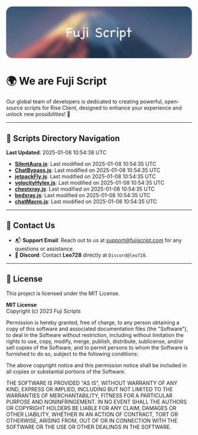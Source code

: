 ![Banner](.github/b.webp)

# 🌍 **We are Fuji Script**

Our global team of developers is dedicated to creating powerful, open-source scripts for Rise Client, designed to enhance your experience and unlock new possibilities! 🌟

---
<!-- SCRIPTS_NAVIGATION_START -->
## 📂 **Scripts Directory Navigation**

**Last Updated**: 2025-01-08 10:54:38 UTC

- **[SilentAura.js](scripts/SilentAura.js)**: Last modified on 2025-01-08 10:54:35 UTC
- **[ChatBypass.js](scripts/ChatBypass.js)**: Last modified on 2025-01-08 10:54:35 UTC
- **[jetpackFly.js](scripts/jetpackFly.js)**: Last modified on 2025-01-08 10:54:35 UTC
- **[velocityHylex.js](scripts/velocityHylex.js)**: Last modified on 2025-01-08 10:54:35 UTC
- **[chestxray.js](scripts/chestxray.js)**: Last modified on 2025-01-08 10:54:35 UTC
- **[bedxray.js](scripts/bedxray.js)**: Last modified on 2025-01-08 10:54:35 UTC
- **[chatMacro.js](scripts/chatMacro.js)**: Last modified on 2025-01-08 10:54:35 UTC

<!-- SCRIPTS_NAVIGATION_END -->

---

## 💬 **Contact Us**  
- 📬 **Support Email**: Reach out to us at [support@fujiscript.com](mailto:support@fujiscript.com) for any questions or assistance.  
- 💬 **Discord**: Contact **Leo728** directly at `Discord@leo728`.

---

## 📜 **License**

This project is licensed under the MIT License.  

**MIT License**  
Copyright (c) 2023 Fuji Scripts  

Permission is hereby granted, free of charge, to any person obtaining a copy of this software and associated documentation files (the "Software"), to deal in the Software without restriction, including without limitation the rights to use, copy, modify, merge, publish, distribute, sublicense, and/or sell copies of the Software, and to permit persons to whom the Software is furnished to do so, subject to the following conditions:  

The above copyright notice and this permission notice shall be included in all copies or substantial portions of the Software.  

THE SOFTWARE IS PROVIDED "AS IS", WITHOUT WARRANTY OF ANY KIND, EXPRESS OR IMPLIED, INCLUDING BUT NOT LIMITED TO THE WARRANTIES OF MERCHANTABILITY, FITNESS FOR A PARTICULAR PURPOSE AND NONINFRINGEMENT. IN NO EVENT SHALL THE AUTHORS OR COPYRIGHT HOLDERS BE LIABLE FOR ANY CLAIM, DAMAGES OR OTHER LIABILITY, WHETHER IN AN ACTION OF CONTRACT, TORT OR OTHERWISE, ARISING FROM, OUT OF OR IN CONNECTION WITH THE SOFTWARE OR THE USE OR OTHER DEALINGS IN THE SOFTWARE.  
